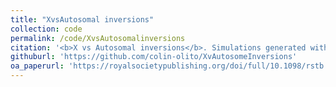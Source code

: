 ```yaml
---
title: "XvsAutosomal inversions"
collection: code
permalink: /code/XvsAutosomalinversions
citation: '<b>X vs Autosomal inversions</b>. Simulations generated with Colin Olito and Homa Papoli for <i>Connalon et al. (2018)</i>. simulations of inversions fixation on the X and on the autosomes.'
githuburl: 'https://github.com/colin-olito/XvAutosomeInversions'
oa_paperurl: 'https://royalsocietypublishing.org/doi/full/10.1098/rstb.2017.0423'
---
```


